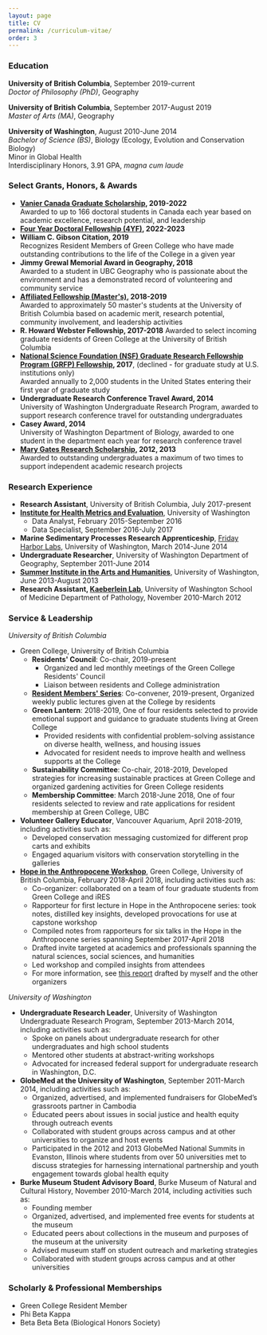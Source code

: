 ```yaml
---
layout: page
title: CV
permalink: /curriculum-vitae/
order: 3
---
```

 
### Education
**University of British Columbia**, September 2019-current  
*Doctor of Philosophy (PhD)*, Geography  

**University of British Columbia**, September 2017-August 2019  
*Master of Arts (MA)*, Geography  

**University of Washington**, August 2010-June 2014  
*Bachelor of Science (BS)*, Biology (Ecology, Evolution and Conservation Biology)  
Minor in Global Health  
Interdisciplinary Honors, 3.91 GPA, *magna cum laude*

### Select Grants, Honors, & Awards
* **[Vanier Canada Graduate Scholarship](http://vanier.gc.ca/en/home-accueil.html), 2019-2022**  
  Awarded to up to 166 doctoral students in Canada each year based on academic excellence, research potential, and leadership
* **[Four Year Doctoral Fellowship (4YF)](https://www.grad.ubc.ca/awards/four-year-doctoral-fellowship-4yf), 2022-2023**
* **William C. Gibson Citation, 2019**  
  Recognizes Resident Members of Green College who have made outstanding contributions to the life of the College in a given year
* **Jimmy Grewal Memorial Award in Geography, 2018**  
  Awarded to a student in UBC Geography who is passionate about the environment and has a demonstrated record of volunteering and community service
* **[Affiliated Fellowship (Master's)](https://www.grad.ubc.ca/awards/affiliated-fellowships-masters-program), 2018-2019**  
  Awarded to approximately 50 master's students at the University of British Columbia based on academic merit, research potential, community involvement, and leadership activities
* **R. Howard Webster Fellowship, 2017-2018** 
  Awarded to select incoming graduate residents of Green College at the University of British Columbia
* **[National Science Foundation (NSF) Graduate Research Fellowship Program (GRFP) Fellowship](https://www.nsfgrfp.org/), 2017**, (declined - for graduate study at U.S. institutions only)  
  Awarded annually to 2,000 students in the United States entering their first year of graduate study
* **Undergraduate Research Conference Travel Award, 2014**  
  University of Washington Undergraduate Research Program, awarded to support research conference travel for outstanding undergraduates
* **Casey Award, 2014**  
  University of Washington Department of Biology, awarded to one student in the department each year for research conference travel
* **[Mary Gates Research Scholarship](http://expd.uw.edu/mge/apply/research/), 2012, 2013**  
  Awarded to outstanding undergraduates a maximum of two times to support independent academic research projects

### Research Experience
* **Research Assistant**, University of British Columbia, July 2017-present
* [**Institute for Health Metrics and Evaluation**](http://www.healthdata.org), University of Washington
  * Data Analyst, February 2015-September 2016
  * Data Specialist, September 2016-July 2017
* **Marine Sedimentary Processes Research Apprenticeship**, [Friday Harbor Labs](https://fhl.uw.edu/), University of Washington, March 2014-June 2014
* **Undergraduate Researcher**, University of Washington Department of Geography, September 2011-June 2014
* [**Summer Institute in the Arts and Humanities**](https://www.washington.edu/undergradresearch/siah/), University of Washington, June 2013-August 2013
* **Research Assistant, [Kaeberlein Lab](https://kaeberleinlab.org/)**, University of Washington School of Medicine Department of Pathology, November 2010-March 2012

### Service & Leadership
*University of British Columbia*
* Green College, University of British Columbia
  * **Residents' Council**: Co-chair, 2019-present
    * Organized and led monthly meetings of the Green College Residents' Council
    * Liaison between residents and College administration
  * [**Resident Members' Series**](https://greencollege.ubc.ca/lecture-series-list): Co-convener, 2019-present, Organized weekly public lectures given at the College by residents
  * **Green Lantern**: 2018-2019, One of four residents selected to provide emotional support and guidance to graduate students living at Green College
    * Provided residents with confidential problem-solving assistance on diverse health, wellness, and housing issues
    * Advocated for resident needs to improve health and wellness supports at the College
  * **Sustainability Committee**: Co-chair, 2018-2019, Developed strategies for increasing sustainable practices at Green College
   and organized gardening activities for Green College residents
  * **Membership Committee**: March 2018-June 2018, One of four residents selected to review and rate applications for resident membership at Green College, UBC
* **Volunteer Gallery Educator**, Vancouver Aquarium, April 2018-2019, including activities such as:
  * Developed conservation messaging customized for different prop carts and exhibits
  * Engaged aquarium visitors with conservation storytelling in the galleries
* [**Hope in the Anthropocene Workshop**](https://www.greencollege.ubc.ca/sites/greencollege.ubc.ca/files/HopeWkspReport2018.pdf), Green College, University of British Columbia, February 2018-April 2018, including activities such as:
  * Co-organizer: collaborated on a team of four graduate students from Green College and iRES
  * Rapporteur for first lecture in Hope in the Anthropocene series: took notes, distilled key insights,
   developed provocations for use at capstone workshop
  * Compiled notes from rapporteurs for six talks in the Hope in the Anthropocene series spanning September 2017-April 2018
  * Drafted invite targeted at academics and professionals spanning the natural sciences, social sciences, and humanities
  * Led workshop and compiled insights from attendees
  * For more information, see [this report](https://www.greencollege.ubc.ca/sites/greencollege.ubc.ca/files/HopeWkspReport2018.pdf)
   drafted by myself and the other organizers

*University of Washington*  
* **Undergraduate Research Leader**, University of Washington Undergraduate Research Program,
 September 2013-March 2014, including activities such as:
  * Spoke on panels about undergraduate research for other undergraduates and high school students
  * Mentored other students at abstract-writing workshops
  * Advocated for increased federal support for undergraduate research in Washington, D.C.
* **GlobeMed at the University of Washington**, September 2011-March 2014, including activities such as:
  * Organized, advertised, and implemented fundraisers for GlobeMed’s grassroots partner in Cambodia 
  * Educated peers about issues in social justice and health equity through outreach events 
  * Collaborated with student groups across campus and at other universities to organize and host events 
  * Participated in the 2012 and 2013 GlobeMed National Summits in Evanston, Illinois where students from over 50
 universities met to discuss strategies for harnessing international partnership and youth engagement towards global health equity
* **Burke Museum Student Advisory Board**, Burke Museum of Natural and Cultural History,
 November 2010-March 2014, including activities such as:
  * Founding member
  * Organized, advertised, and implemented free events for students at the museum 
  * Educated peers about collections in the museum and purposes of the museum at the university 
  * Advised museum staff on student outreach and marketing strategies 
  * Collaborated with student groups across campus and at other universities

### Scholarly & Professional Memberships
* Green College Resident Member
* Phi Beta Kappa
* Beta Beta Beta (Biological Honors Society)